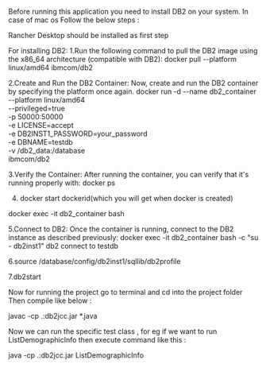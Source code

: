 Before running this application you need to install DB2 on your system. In case of mac os Follow the below steps :

Rancher Desktop should be installed as first step

For installing DB2:
1.Run the following command to pull the DB2 image using the x86_64 architecture (compatible with DB2):
docker pull --platform linux/amd64 ibmcom/db2


2.Create and Run the DB2 Container: Now, create and run the DB2 container by specifying the platform once again.
docker run -d --name db2_container \
 --platform linux/amd64 \
 --privileged=true \
 -p 50000:50000 \
 -e LICENSE=accept \
 -e DB2INST1_PASSWORD=your_password \
 -e DBNAME=testdb \
 -v /db2_data:/database \
 ibmcom/db2


3.Verify the Container: After running the container, you can verify that it's running properly with:
docker ps

4. docker start dockerid(which you will get when docker is created)

 docker exec -it db2_container bash

5.Connect to DB2: Once the container is running, connect to the DB2 instance as described previously:
docker exec -it db2_container bash -c "su - db2inst1"
db2 connect to testdb 


6.source /database/config/db2inst1/sqllib/db2profile 

7.db2start 

Now for running the project go to terminal and cd into the project folder
Then compile like below :


 javac -cp .:db2jcc.jar *.java    

Now we can run the specific test class , for eg if we want to run ListDemographicInfo then execute command like this :


java -cp .:db2jcc.jar ListDemographicInfo   
